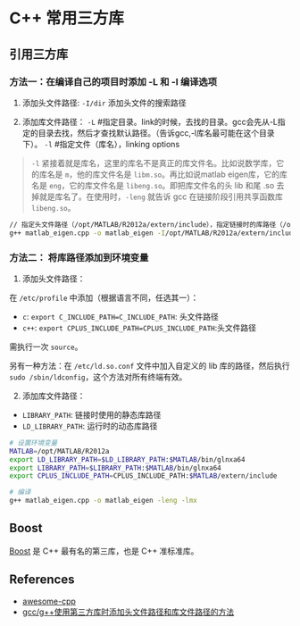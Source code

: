 # C++ 常用三方库

## 引用三方库

### 方法一：在编译自己的项目时添加 -L 和 -I 编译选项

1. 添加头文件路径: `-I/dir` 添加头文件的搜索路径

2. 添加库文件路径：
`-L`    #指定目录。link的时候，去找的目录。gcc会先从-L指定的目录去找，然后才查找默认路径。（告诉gcc,-l库名最可能在这个目录下）。
`-l`     #指定文件（库名），linking options

> `-l` 紧接着就是库名，这里的库名不是真正的库文件名。比如说数学库，它的库名是 `m`，他的库文件名是 `libm.so`。再比如说matlab eigen库，它的库名是 `eng`，它的库文件名是 `libeng.so`。即把库文件名的头 lib 和尾 .so 去掉就是库名了。在使用时，`-leng` 就告诉 gcc 在链接阶段引用共享函数库 `libeng.so`。


```bash
// 指定头文件路径（/opt/MATLAB/R2012a/extern/include），指定链接时的库路径（/opt/MATLAB/R2012a/bin/glnxa64），指定要链接的库
g++ matlab_eigen.cpp -o matlab_eigen -I/opt/MATLAB/R2012a/extern/include -L/opt/MATLAB/R2012a/bin/glnxa64 -leng -lmx
```

### 方法二： 将库路径添加到环境变量

1. 添加头文件路径：

在 `/etc/profile` 中添加（根据语言不同，任选其一）：

- `c`: `export C_INCLUDE_PATH=C_INCLUDE_PATH`: 头文件路径
- `c++`: `export CPLUS_INCLUDE_PATH=CPLUS_INCLUDE_PATH`:头文件路径

需执行一次 `source`。

另有一种方法：在 `/etc/ld.so.conf` 文件中加入自定义的 lib 库的路径，然后执行 `sudo /sbin/ldconfig`，这个方法对所有终端有效。

2. 添加库文件路径：
- `LIBRARY_PATH`: 链接时使用的静态库路径 
- `LD_LIBRARY_PATH`: 运行时的动态库路径


```bash
# 设置环境变量
MATLAB=/opt/MATLAB/R2012a
export LD_LIBRARY_PATH=$LD_LIBRARY_PATH:$MATLAB/bin/glnxa64
export LIBRARY_PATH=$LIBRARY_PATH:$MATLAB/bin/glnxa64
export CPLUS_INCLUDE_PATH=CPLUS_INCLUDE_PATH:$MATLAB/extern/include

# 编译
g++ matlab_eigen.cpp -o matlab_eigen -leng -lmx
```

## Boost

[Boost](https://www.boost.org/) 是 C++ 最有名的第三库，也是 C++ 准标准库。

## References

- [awesome-cpp](https://github.com/fffaraz/awesome-cpp)
- [gcc/g++使用第三方库时添加头文件路径和库文件路径的方法](https://blog.csdn.net/arackethis/article/details/43342655)